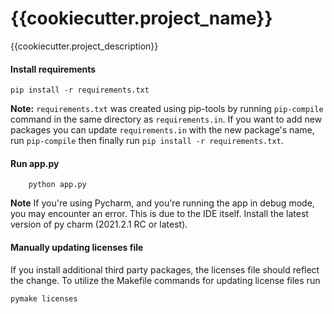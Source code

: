 # {{cookiecutter.project_name}}
{{cookiecutter.project_description}}

#### Install requirements
```
pip install -r requirements.txt
```
**Note:** `requirements.txt` was created using pip-tools by running `pip-compile` command in the same directory
as `requirements.in`. If you want to add new packages you can update `requirements.in` with the new package's name,
run `pip-compile` then finally run `pip install -r requirements.txt`.

#### Run app.py 
```
    python app.py
```
**Note** If you're using Pycharm, and you're running the app in debug mode, you may encounter an error. This is due to the IDE itself. 
Install the latest version of py charm (2021.2.1 RC or latest). 

#### Manually updating licenses file
If you install additional third party packages, the licenses file should reflect the change. 
To utilize the Makefile commands for updating license files run  
```
pymake licenses
```
